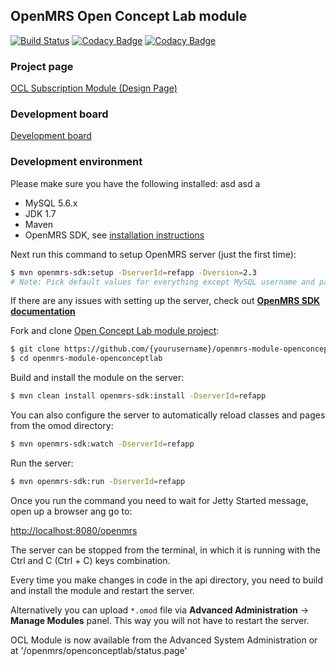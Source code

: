 ## OpenMRS Open Concept Lab module

[![Build Status](https://travis-ci.org/openmrs/openmrs-module-openconceptlab.svg?branch=master)](https://travis-ci.org/openmrs/openmrs-module-openconceptlab) [![Codacy Badge](https://api.codacy.com/project/badge/grade/5653fb10f19049db9864a447c399ce76)](https://www.codacy.com/app/openmrs/openmrs-module-openconceptlab) [![Codacy Badge](https://api.codacy.com/project/badge/coverage/5653fb10f19049db9864a447c399ce76)](https://www.codacy.com/app/openmrs/openmrs-module-openconceptlab)

### Project page

[OCL Subscription Module (Design Page)](https://wiki.openmrs.org/pages/viewpage.action?pageId=70877277)

### Development board

[Development board](https://issues.openmrs.org/secure/RapidBoard.jspa?rapidView=93)

### Development environment

Please make sure you have the following installed: asd asd a
- MySQL 5.6.x
- JDK 1.7
- Maven
- OpenMRS SDK, see [installation instructions](https://wiki.openmrs.org/display/docs/OpenMRS+SDK#OpenMRSSDK-Installation)

Next run this command to setup OpenMRS server (just the first time):
````sh
$ mvn openmrs-sdk:setup -DserverId=refapp -Dversion=2.3
# Note: Pick default values for everything except MySQL username and password
````
If there are any issues with setting up the server, check out <b>[OpenMRS SDK documentation](https://wiki.openmrs.org/display/docs/OpenMRS+SDK)</b>

Fork and clone [Open Concept Lab module project](https://github.com/openmrs/openmrs-module-openconceptlab/):
````sh
$ git clone https://github.com/{yourusername}/openmrs-module-openconceptlab.git
$ cd openmrs-module-openconceptlab
````

Build and install the module on the server:
````sh
$ mvn clean install openmrs-sdk:install -DserverId=refapp
````

You can also configure the server to automatically reload classes and pages from the omod directory:
````sh
$ mvn openmrs-sdk:watch -DserverId=refapp
````

Run the server:
````sh
$ mvn openmrs-sdk:run -DserverId=refapp
````

Once you run the command you need to wait for Jetty Started message, open up a browser ang go to:

[http://localhost:8080/openmrs](http://localhost:8080/openmrs)

The server can be stopped from the terminal, in which it is running with the Ctrl and C (Ctrl + C) keys combination.

Every time you make changes in code in the api directory, you need to build and install the module and restart the server.

Alternatively you can upload `*.omod` file via <b>Advanced Administration</b> -> <b>Manage Modules</b> panel. This way you will not have to restart the server.

OCL Module is now available from the Advanced System Administration or at '/openmrs/openconceptlab/status.page'
